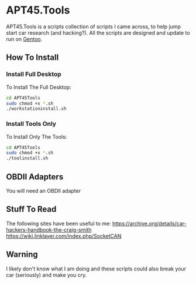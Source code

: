 # APT45.Tools

APT45.Tools is a scripts collection of scripts I came across, to help jump start car research (and hacking?). All the scripts are designed and update to run on [Gentoo](https://gentoo.org).

## How To Install

### Install Full Desktop

To Install The Full Desktop:

```bash
cd APT45Tools
sudo chmod +x *.sh
./workstationinstall.sh
```

### Install Tools Only

To Install Only The Tools:

```bash
cd APT45Tools
sudo chmod +x *.sh
./toolinstall.sh
```

## OBDII Adapters

You will need an OBDII adapter


## Stuff To Read

The following sites have been useful to me:
https://archive.org/details/car-hackers-handbook-the-craig-smith 
https://wiki.linklayer.com/index.php/SocketCAN 

## Warning

I likely don't know what I am doing and these scripts could also break your car (seriously) and make you cry.

